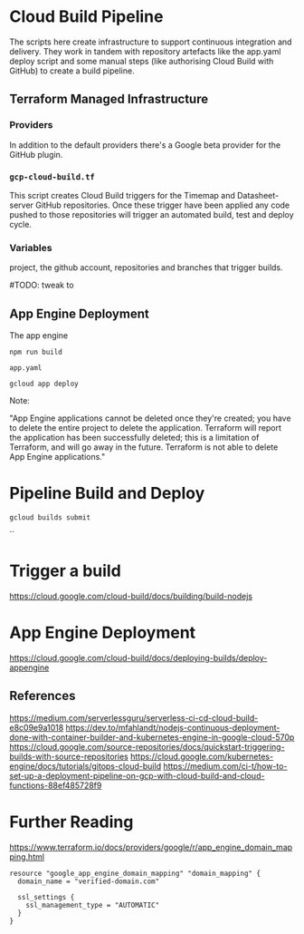 # Cloud Build Pipeline

The scripts here create infrastructure to support continuous integration and delivery. They work in tandem with repository artefacts like the app.yaml deploy script and some manual steps (like authorising Cloud Build with GitHub) to create a build pipeline.    

## Terraform Managed Infrastructure 

### Providers

In addition to the default providers there's a Google beta provider for the GitHub plugin.

### `gcp-cloud-build.tf`

This script creates Cloud Build triggers for the Timemap and Datasheet-server GitHub repositories. Once these trigger have been applied any code pushed to those repositories will trigger an automated build, test and deploy cycle.

### Variables

project, the github account, repositories and branches that trigger builds.

#TODO: tweak to 

##

## App Engine Deployment

The app engine 

`npm run build`

`app.yaml`

`gcloud app deploy`

Note: 

"App Engine applications cannot be deleted once they're created; you have to delete the entire project to delete the application. Terraform will report the application has been successfully deleted; this is a limitation of Terraform, and will go away in the future. Terraform is not able to delete App Engine applications."


# Pipeline Build and Deploy

`gcloud builds submit`

``
# Trigger a build

https://cloud.google.com/cloud-build/docs/building/build-nodejs


# App Engine Deployment

https://cloud.google.com/cloud-build/docs/deploying-builds/deploy-appengine





## References

https://medium.com/serverlessguru/serverless-ci-cd-cloud-build-e8c09e9a1018
https://dev.to/mfahlandt/nodejs-continuous-deployment-done-with-container-builder-and-kubernetes-engine-in-google-cloud-570p
https://cloud.google.com/source-repositories/docs/quickstart-triggering-builds-with-source-repositories
https://cloud.google.com/kubernetes-engine/docs/tutorials/gitops-cloud-build
https://medium.com/ci-t/how-to-set-up-a-deployment-pipeline-on-gcp-with-cloud-build-and-cloud-functions-88ef485728f9

# Further Reading

https://www.terraform.io/docs/providers/google/r/app_engine_domain_mapping.html
```
resource "google_app_engine_domain_mapping" "domain_mapping" {
  domain_name = "verified-domain.com"

  ssl_settings {
    ssl_management_type = "AUTOMATIC"
  }
}
```